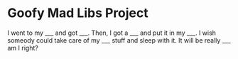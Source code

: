 # Goofy Mad Libs Project

I went to my ___ and got ___. Then, I got a ___ and put it in my ___. I wish someody could take care of my ___ stuff and sleep with it. It will be really ___ am I right?
